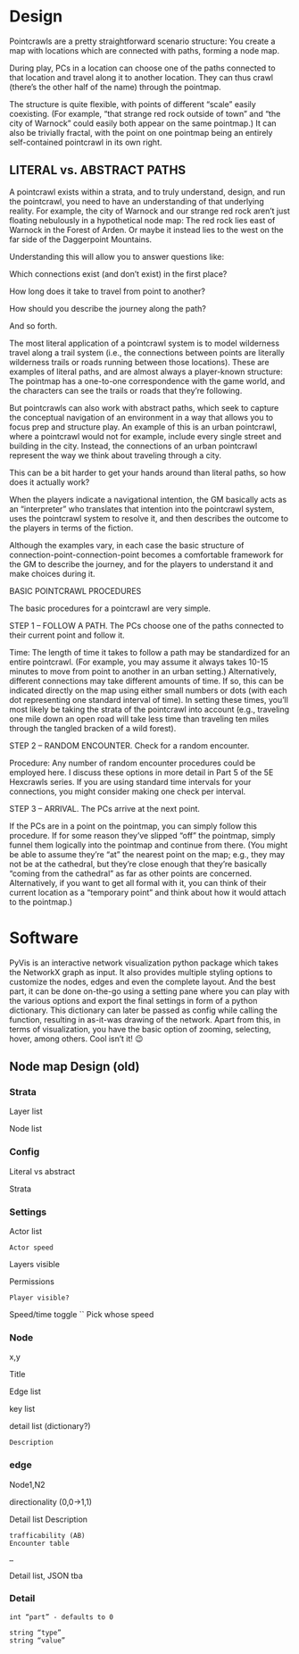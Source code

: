 # Design

Pointcrawls are a pretty straightforward scenario structure: You create a map with locations which are connected with paths, forming a node map.

  

During play, PCs in a location can choose one of the paths connected to that location and travel along it to another location. They can thus crawl (there’s the other half of the name) through the pointmap.

  

The structure is quite flexible, with points of different “scale” easily coexisting. (For example, “that strange red rock outside of town” and “the city of Warnock” could easily both appear on the same pointmap.) It can also be trivially fractal, with the point on one pointmap being an entirely self-contained pointcrawl in its own right.

## LITERAL vs. ABSTRACT PATHS

A pointcrawl exists within a strata, and to truly understand, design, and run the pointcrawl, you need to have an understanding of that underlying reality. For example, the city of Warnock and our strange red rock aren’t just floating nebulously in a hypothetical node map: The red rock lies east of Warnock in the Forest of Arden. Or maybe it instead lies to the west on the far side of the Daggerpoint Mountains.

  
Understanding this will allow you to answer questions like:


Which connections exist (and don’t exist) in the first place?

How long does it take to travel from point to another?

How should you describe the journey along the path?

And so forth.

  

The most literal application of a pointcrawl system is to model wilderness travel along a trail system (i.e., the connections between points are literally wilderness trails or roads running between those locations). These are examples of literal paths, and are almost always a player-known structure: The pointmap has a one-to-one correspondence with the game world, and the characters can see the trails or roads that they’re following.

  

But pointcrawls can also work with abstract paths, which seek to capture the conceptual navigation of an environment in a way that allows you to focus prep and structure play. An example of this is an urban pointcrawl, where a pointcrawl would not for example, include every single street and building in the city. Instead, the connections of an urban pointcrawl represent the way we think about traveling through a city.

  

This can be a bit harder to get your hands around than literal paths, so how does it actually work?

  

When the players indicate a navigational intention, the GM basically acts as an “interpreter” who translates that intention into the pointcrawl system, uses the pointcrawl system to resolve it, and then describes the outcome to the players in terms of the fiction.

Although the examples vary, in each case the basic structure of connection-point-connection-point becomes a comfortable framework for the GM to describe the journey, and for the players to understand it and make choices during it.

  

BASIC POINTCRAWL PROCEDURES

  

The basic procedures for a pointcrawl are very simple.

  

STEP 1 – FOLLOW A PATH. The PCs choose one of the paths connected to their current point and follow it.

  

Time: The length of time it takes to follow a path may be standardized for an entire pointcrawl. (For example, you may assume it always takes 10-15 minutes to move from point to another in an urban setting.) Alternatively, different connections may take different amounts of time. If so, this can be indicated directly on the map using either small numbers or dots (with each dot representing one standard interval of time). In setting these times, you’ll most likely be taking the strata of the pointcrawl into account (e.g., traveling one mile down an open road will take less time than traveling ten miles through the tangled bracken of a wild forest).

STEP 2 – RANDOM ENCOUNTER. Check for a random encounter.

Procedure: Any number of random encounter procedures could be employed here. I discuss these options in more detail in Part 5 of the 5E Hexcrawls series. If you are using standard time intervals for your connections, you might consider making one check per interval.

STEP 3 – ARRIVAL. The PCs arrive at the next point.

  

If the PCs are in a point on the pointmap, you can simply follow this procedure. If for some reason they’ve slipped “off” the pointmap, simply funnel them logically into the pointmap and continue from there. (You might be able to assume they’re “at” the nearest point on the map; e.g., they may not be at the cathedral, but they’re close enough that they’re basically “coming from the cathedral” as far as other points are concerned. Alternatively, if you want to get all formal with it, you can think of their current location as a “temporary point” and think about how it would attach to the pointmap.)

# Software

PyVis is an interactive network visualization python package which takes the NetworkX graph as input. It also provides multiple styling options to customize the nodes, edges and even the complete layout. And the best part, it can be done on-the-go using a setting pane where you can play with the various options and export the final settings in form of a python dictionary. This dictionary can later be passed as config while calling the function, resulting in as-it-was drawing of the network. Apart from this, in terms of visualization, you have the basic option of zooming, selecting, hover, among others. Cool isn’t it! 😉

## Node map Design (old)

### Strata

Layer list

Node list

### Config

Literal vs abstract

Strata

### Settings

Actor list

	Actor speed

Layers visible

Permissions

	Player visible?

Speed/time toggle
``
	Pick whose speed

### Node

x,y

Title

Edge list

key list

detail list (dictionary?)

	Description

### edge

  

Node1,N2

directionality (0,0->1,1)

Detail list
	Description

	trafficability (AB)  
	Encounter table

	…

Detail list, JSON
	tba

  

### Detail

	int “part” - defaults to 0

	string “type”
	string “value”